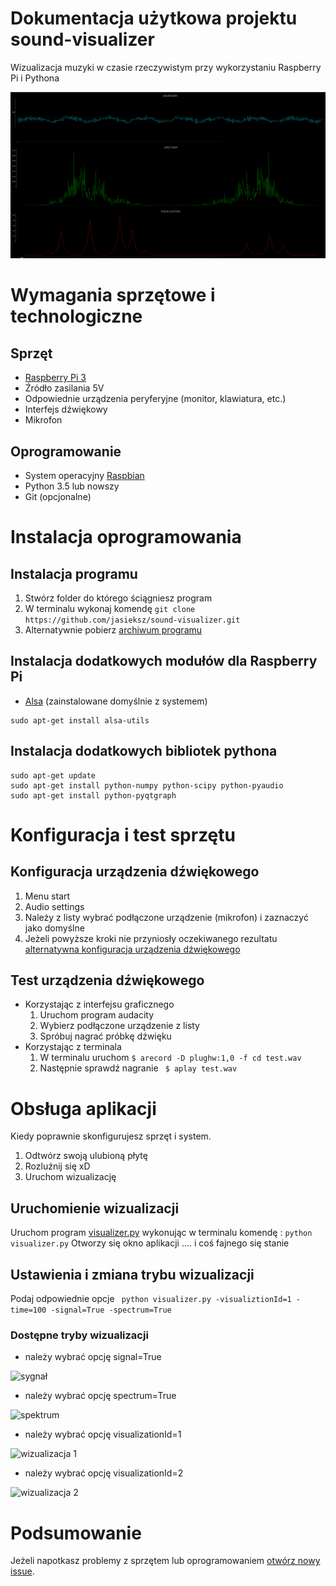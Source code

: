 

# Dokumentacja użytkowa projektu sound-visualizer
Wizualizacja muzyki w czasie rzeczywistym przy wykorzystaniu Raspberry Pi i Pythona

![sound-visualizer](https://github.com/jasieksz/sound-visualizer/blob/master/resources/all_example.PNG)

# Wymagania sprzętowe i technologiczne
## Sprzęt
- [Raspberry Pi 3](https://www.raspberrypi.org/products/)
- Źródło zasilania 5V
- Odpowiednie urządzenia peryferyjne (monitor, klawiatura, etc.)
- Interfejs dźwiękowy
- Mikrofon

## Oprogramowanie
- System operacyjny  [Raspbian](https://www.raspberrypi.org/downloads/raspbian/)
- Python 3.5 lub nowszy
- Git (opcjonalne)

# Instalacja oprogramowania
## Instalacja programu
1. Stwórz folder do którego ściągniesz program
2. W terminalu wykonaj komendę  ``` git clone https://github.com/jasieksz/sound-visualizer.git ```
3.  Alternatywnie pobierz [archiwum programu](https://github.com/jasieksz/sound-visualizer)

## Instalacja dodatkowych modułów dla Raspberry Pi
- [Alsa](http://blog.scphillips.com/posts/2013/01/sound-configuration-on-raspberry-pi-with-alsa/)  (zainstalowane domyślnie z systemem)
 ```
sudo apt-get install alsa-utils
```

## Instalacja dodatkowych bibliotek pythona
```
sudo apt-get update
sudo apt-get install python-numpy python-scipy python-pyaudio
sudo apt-get install python-pyqtgraph
```
# Konfiguracja i test sprzętu
## Konfiguracja urządzenia dźwiękowego
1. Menu start
2. Audio settings
3. Należy z listy wybrać podłączone urządzenie (mikrofon) i zaznaczyć jako domyślne
4. Jeżeli powyższe kroki nie przyniosły oczekiwanego rezultatu
[alternatywna konfiguracja urządzenia dźwiękowego](https://www.linuxcircle.com/2013/05/08/raspberry-pi-microphone-setup-with-usb-sound-card/)

## Test urządzenia dźwiękowego
- Korzystając z interfejsu graficznego
	1. Uruchom program audacity
	2. Wybierz podłączone urządzenie z listy
	3. Spróbuj nagrać próbkę dźwięku
- Korzystając z terminala
	1. W terminalu uruchom ```$ arecord -D plughw:1,0 -f cd test.wav```
	2. Następnie sprawdź nagranie ``` $ aplay test.wav```
	
# Obsługa aplikacji
Kiedy poprawnie skonfigurujesz sprzęt i system. 
1. Odtwórz swoją ulubioną płytę
2. Rozluźnij się xD
3. Uruchom wizualizację
## Uruchomienie wizualizacji
Uruchom program [visualizer.py](https://github.com/jasieksz/sound-visualizer/blob/master/visualizer.py) wykonując w terminalu komendę :
```python visualizer.py```
Otworzy się okno aplikacji .... i coś fajnego się stanie
## Ustawienia i zmiana trybu wizualizacji
Podaj odpowiednie opcje
``` python visualizer.py -visualiztionId=1 -time=100 -signal=True -spectrum=True```

### Dostępne tryby wizualizacji

- należy wybrać opcję signal=True

![sygnał](https://github.com/jasieksz/sound-visualizer/blob/master/resources/signal_example.PNG)

- należy wybrać opcję spectrum=True

![spektrum](https://github.com/jasieksz/sound-visualizer/blob/master/resources/specturm_example.PNG)

- należy wybrać opcję visualizationId=1 

![wizualizacja 1](https://github.com/jasieksz/sound-visualizer/blob/master/resources/vis1_example.PNG)

- należy wybrać opcję visualizationId=2 

![wizualizacja 2](https://github.com/jasieksz/sound-visualizer/blob/master/resources/vis2_example.PNG)

# Podsumowanie
Jeżeli napotkasz problemy z sprzętem lub oprogramowaniem [otwórz nowy issue](https://github.com/jasieksz/sound-visualizer/issues).
